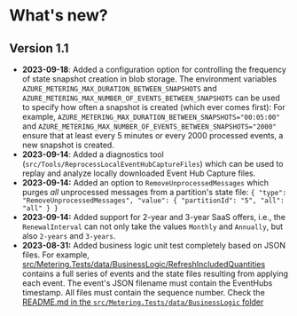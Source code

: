 # What's new?

## Version 1.1

- **2023-09-18**: Added a configuration option for controlling the frequency of state snapshot creation in blob storage. The environment variables `AZURE_METERING_MAX_DURATION_BETWEEN_SNAPSHOTS` and `AZURE_METERING_MAX_NUMBER_OF_EVENTS_BETWEEN_SNAPSHOTS` can be used to specify how often a snapshot is created (which ever comes first): For example, `AZURE_METERING_MAX_DURATION_BETWEEN_SNAPSHOTS="00:05:00"` and `AZURE_METERING_MAX_NUMBER_OF_EVENTS_BETWEEN_SNAPSHOTS="2000"` ensure that at least every 5 minutes or every 2000 processed events, a new snapshot is created. 
- **2023-09-14**: Added a diagnostics tool (`src/Tools/ReprocessLocalEventHubCaptureFiles`) which can be used to replay and analyze locally downloaded Event Hub Capture files. 
- **2023-09-14:** Added an option to `RemoveUnprocessedMessages` which purges *all* unprocessed messages from a partition's state file: `{ "type": "RemoveUnprocessedMessages", "value": { "partitionId": "5", "all": "all" } }`
- **2023-09-14:** Added support for 2-year and 3-year SaaS offers, i.e., the `RenewalInterval` can not only take the values `Monthly` and `Annually`, but also `2-years` and `3-years`.
- **2023-08-31:** Added business logic unit test completely based on JSON files. For example, [src/Metering.Tests/data/BusinessLogic/RefreshIncludedQuantities](https://github.com/microsoft/metered-billing-accelerator/tree/main/src/Metering.Tests/data/BusinessLogic/RefreshIncludedQuantities) contains a full series of events and the state files resulting from applying each event. The event's JSON filename must contain the EventHubs timestamp. All files must contain the sequence number. Check the  [README.md in the `src/Metering.Tests/data/BusinessLogic` folder](https://github.com/microsoft/metered-billing-accelerator/tree/main/src/Metering.Tests/data/BusinessLogic) 

  